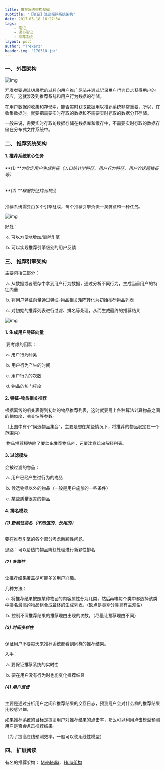 ```yaml
---
title: 推荐系统架构基础
subtitle: "【笔记】浅谈推荐系统架构"
date: 2017-03-18 16:27:34
tags: 
	- 笔记
	- 读书笔记
	- 推荐系统
layout: post
author: "Trekerz"
header-img: "170318.jpg"
---
```




### **一、  外围架构**

![img](1.png)

​       开发者要通过UI展示的过程向用户推广网站并通过记录用户行为日志获得用户的反应，这就涉及到推荐系统和用户行为数据的存储。

​       在用户数据的收集和存储中，能否实时获取数据用以推荐系统非常重要，所以，在收集数据时，就要把需要实时存取的数据和不需要实时存取的数据分开存储。

​       一般来说，需要实时存取的数据存储在数据库和缓存中，不需要实时存取的数据存储在分布式文件系统中。

### **二、  推荐系统架构**

#### **1.    推荐系统核心任务**

###### **(1)  **为给定用户生成特征（人口统计学特征、用户行为特征、用户的话题特征等）

###### **(2)  **根据特征找到物品

 

推荐系统需要由多个引擎组成，每个推荐引擎负责一类特征和一种任务。

![img](2.png)

好处：

​	a.    可以方便地增加/删除引擎

​	b.    可以实现推荐引擎级别的用户反馈

### **三、  推荐引擎架构**

主要包括三部分：

​	a.    从数据或者缓存中拿到用户行为数据，通过分析不同行为，生成当前用户的特征向量

​	b.    将用户特征向量通过特征-物品相关矩阵转化为初始推荐物品列表

​	c.    对初始的推荐列表进行过滤、排名等处理，从而生成最终的推荐结果

![img](3.png)

#### **1.    生成用户特征向量**

​	要考虑的因素：

​	a.    用户行为种类

​	b.    用户行为产生的时间

​	c.    用户行为的次数

​	d.    物品的热门程度

#### **2.    特征-物品相关推荐**

​         根据离线的相关表得到初始的物品推荐列表，这时就要用上各种算法计算物品之间的相似度、相关性等参数。

（上图中有个“候选物品集合”，主要是想在某些情况下，将推荐的物品限定在一个范围内）

​         物品推荐模块除了要给出推荐物品外，还要注意给出解释列表。

#### **3.    过滤模块**

会被过滤的物品：

​	a.    用户已经产生过行为的物品

​	b.    候选物品以外的物品（一般是用户施加的一些条件）

​	c.    某些质量很差的物品

#### **4.    排名模块**

###### **(1)  新颖性排名（不知道的、长尾的）**

要在推荐引擎的各个部分考虑新颖性问题。

思路：可以给热门物品降权处理进行新颖性排名

###### **(2)  多样性**

让推荐结果覆盖尽可能多的用户兴趣。

几种方法：

​	a.    将推荐结果按照某种物品的内容属性分为几类，然后再唉每个类中都选择该类中排名最高的物品组合成最终的生成列表。（缺点是类别分类具有主观性）

​	b.    控制不同推荐结果的推荐理由出现的次数。（尽量让推荐理由不同）

###### **(3)  时间多样性**

保证用户不要每天来推荐系统都看到同样的推荐结果。

入手：

​	a.    要保证推荐系统的实时性

​	b.    要在用户没有行为时也能变化推荐结果

###### **(4)  用户反馈**

主要是通过分析用户之间和推荐结果的交互日志，预测用户会对什么样的推荐结果比较感兴趣。

如果推荐系统的目标是提高用户对推荐结果的点击率，那么可以利用点击模型预测用户是否会点击推荐结果。

（为了提高在线预测效率，一般可以使用线性模型）

### **四、  扩展阅读**

有名的推荐架构： [MyMedia](http://mymediaproject.codeplex.com/)、[Hulu架构](http://www.infoq.com/cn/hulu)

<br/>
